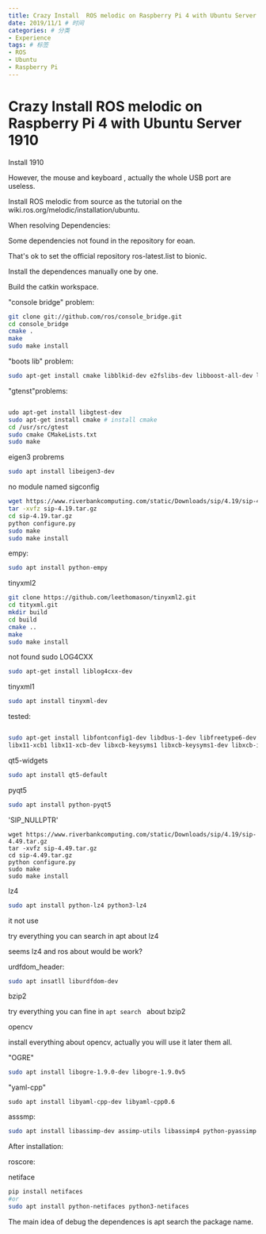 ```yaml
---
title: Crazy Install  ROS melodic on Raspberry Pi 4 with Ubuntu Server 1910 # 标题
date: 2019/11/1 # 时间
categories: # 分类
- Experience
tags: # 标签
- ROS
- Ubuntu
- Raspberry Pi
---
```

# Crazy Install  ROS melodic on Raspberry Pi 4 with Ubuntu Server 1910



Install 1910
<!--more--->

However, the mouse and keyboard , actually the whole USB port are useless.

Install ROS melodic from source as the tutorial on the wiki.ros.org/melodic/installation/ubuntu. 

When resolving Dependencies:

Some dependencies not found in the repository for eoan. 

That's ok to set the official repository ros-latest.list to bionic. 

Install the dependences manually one by one.

Build the catkin workspace. 

"console bridge" problem:

```bash
git clone git://github.com/ros/console_bridge.git
cd console_bridge
cmake .
make
sudo make install
```

"boots lib" problem:

```bash
sudo apt-get install cmake libblkid-dev e2fslibs-dev libboost-all-dev libaudit-dev
```

"gtenst"problems:

```bash

udo apt-get install libgtest-dev
sudo apt-get install cmake # install cmake
cd /usr/src/gtest
sudo cmake CMakeLists.txt
sudo make

```





eigen3 probrems

```bash
sudo apt install libeigen3-dev
```



no module named sigconfig 

```bash
wget https://www.riverbankcomputing.com/static/Downloads/sip/4.19/sip-4.19.tar.gz
tar -xvfz sip-4.19.tar.gz
cd sip-4.19.tar.gz
python configure.py
sudo make
sudo make install
```

empy:

```bash
sudo apt install python-empy
```

tinyxml2

```bash
git clone https://github.com/leethomason/tinyxml2.git
cd tityxml.git
mkdir build
cd build
cmake ..
make
sudo make install
```



not found sudo LOG4CXX

```bash
sudo apt-get install liblog4cxx-dev
```

tinyxml1

````bash
sudo apt install tinyxml-dev
````



tested: 

```bash

sudo apt-get install libfontconfig1-dev libdbus-1-dev libfreetype6-dev libudev-dev libicu-dev libsqlite3-dev libxslt1-dev libssl-dev libasound2-dev libavcodec-dev libavformat-dev libswscale-dev libgstreamer0.10-dev libgstreamer-plugins-base0.10-dev gstreamer-tools gstreamer0.10-plugins-good gstreamer0.10-plugins-bad libraspberrypi-dev libpulse-dev libx11-dev libglib2.0-dev libcups2-dev freetds-dev libsqlite0-dev libpq-dev libiodbc2-dev libmysqlclient-dev firebird-dev libpng12-dev libjpeg9-dev libgst-dev libxext-dev libxcb1 libxcb1-dev
libx11-xcb1 libx11-xcb-dev libxcb-keysyms1 libxcb-keysyms1-dev libxcb-image0 libxcb-image0-dev libxcb-shm0 libxcb-shm0-dev libxcb-icccm4 libxcb-icccm4-dev libxcb-sync1 libxcb-sync-dev libxcb-render-util0 libxcb-render-util0-dev libxcb-xfixes0-dev libxrender-dev libxcb-shape0-dev libxcb-randr0-dev libxcb-glx0-dev libxi-dev libdrm-dev libssl-dev libxcb-xinerama0 libxcb-xinerama0-dev
```





qt5-widgets

```bash
sudo apt install qt5-default
```



pyqt5

```bash
sudo apt install python-pyqt5
```





'SIP_NULLPTR'

```
wget https://www.riverbankcomputing.com/static/Downloads/sip/4.19/sip-4.49.tar.gz
tar -xvfz sip-4.49.tar.gz
cd sip-4.49.tar.gz
python configure.py
sudo make
sudo make install
```



lz4

```bash
sudo apt install python-lz4 python3-lz4
```

it not use

try everything you can search in apt about lz4

seems lz4 and ros about would be work?



urdfdom_header:

```bash
sudo apt insatll liburdfdom-dev
```



bzip2

try everything you can fine in `apt search ` about bzip2



opencv

install everything about opencv, actually you will use it later them all. 



"OGRE"

```bash
sudo apt install libogre-1.9.0-dev libogre-1.9.0v5
```

"yaml-cpp"

```bash'
sudo apt install libyaml-cpp-dev libyaml-cpp0.6
```

asssmp:

```bash
sudo apt install libassimp-dev assimp-utils libassimp4 python-pyassimp python3-pyassimp
```





After installation:

roscore:

netiface

````bash
pip install netifaces
#or
sudo apt install python-netifaces python3-netifaces
````



The main idea of debug the dependences is apt search the package name. 